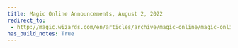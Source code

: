 ```yaml
---
title: Magic Online Announcements, August 2, 2022
redirect_to:
 - http://magic.wizards.com/en/articles/archive/magic-online/magic-online-announcements-august-2-2022
has_build_notes: True
---
```

